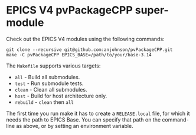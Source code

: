 # EPICS V4 pvPackageCPP super-module

Check out the EPICS V4 modules using the following commands:

```
git clone --recursive git@github.com:anjohnson/pvPackageCPP.git
make -C pvPackageCPP EPICS_BASE=/path/to/your/base-3.14
```

The `Makefile` supports various targets:

* `all` - Build all submodules.
* `test` - Run submodule tests.
* `clean` - Clean all submodules.
* `host` - Build for host architecture only.
* `rebuild` - `clean` then `all`

The first time you run make it has to create a `RELEASE.local` file,
for which it needs the path to EPICS Base. You can specify that path
on the command-line as above, or by setting an environment variable.

